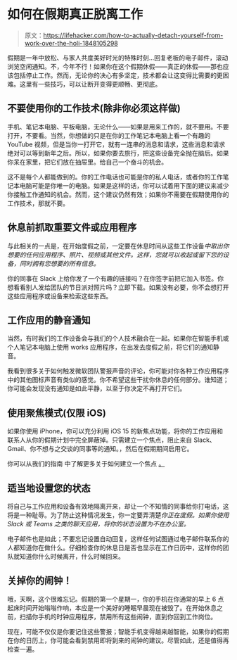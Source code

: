 # 如何在假期真正脱离工作

> 原文：<https://lifehacker.com/how-to-actually-detach-yourself-from-work-over-the-holi-1848105298>

假期是一年中放松、与家人共度美好时光的特殊时刻...回复老板的电子邮件，滚动浏览空闲通知。不，今年不行！如果你在这个假期休假——真正的休假——那也应该包括停止工作。然而，无论你的决心有多坚定，技术都会让这变得比需要的更困难。这里有一些技巧，可以让断开变得更顺畅、更彻底。



## 不要使用你的工作技术(除非你必须这样做)

手机、笔记本电脑、平板电脑，无论什么——如果是用来工作的，就不要用。不要打开，不要看。当然，你想做的只是在你的工作笔记本电脑上看一个有趣的 YouTube 视频，但是当你一打开它，就有一连串的消息和请求，这些消息和请求绝对可以等到新年之后。所以，如果你要去旅行，把这些设备完全抛在脑后。如果你呆在家里，把它们放在抽屉里。给自己一个奋斗的机会。

这不是每个人都能做到的。你的工作电话也可能是你的私人电话，或者你的工作笔记本电脑可能是你唯一的电脑。如果是这样的话，你可以试着用下面的建议来减少你接触工作通知的机会。然而，这个建议仍然有效；如果你不需要在假期使用你的工作技术，那就不要。

## 休息前抓取重要文件或应用程序

与此相关的一点是，在开始度假之前，一定要在休息时间从这些工作设备*中取出你想要的任何应用程序、照片、视频或其他文件。这样，您就可以收起或留下您的设备，同时拥有您想要的所有信息。*

你的同事在 Slack 上给你发了一个有趣的链接吗？在你签字前把它加入书签。你想看看别人发给团队的节日派对照片吗？立即下载。如果没有必要，你不会想打开这些应用程序或设备来检索这些东西。

## 工作应用的静音通知

当然，有时我们的工作设备会与我们的个人技术融合在一起。如果你在智能手机或个人笔记本电脑上使用 works 应用程序，在出发去度假之前，将它们的通知静音。

我看到很多关于如何触发微软团队警报声音的评论，你可能对你各种工作应用程序中的其他图标声音有类似的感觉。你不希望这些干扰你休息的任何部分。谁知道；你可能会发现没有通知是如此平静，以至于你决定不再打开它们。

## 使用聚焦模式(仅限 iOS)

如果你使用 iPhone，你可以充分利用 iOS 15 的新焦点功能，将你的工作应用和联系人从你的假期计划中完全屏蔽掉。只需建立一个焦点，阻止来自 Slack、Gmail、你不想与之交谈的同事等的通知。，然后在假期期间启用它。

你可以从我们的指南 中了解更多关于如何建立一个焦点 [。](https://lifehacker.com/you-should-definitely-use-ios-15s-new-distraction-squa-1847671349)

## 适当地设置您的状态

将自己与工作应用和设备有效地隔离开来，却让一个不知情的同事给你打电话，这将是一种耻辱。为了防止这种情况发生，你一定要弄清楚*你正在度假。如果你使用 Slack 或 Teams 之类的聊天应用，将你的状态设置为不在办公室。*

电子邮件也是如此；不要忘记设置自动回复，这样任何试图通过电子邮件联系你的人都知道你在做什么。仔细检查你的休息日是否也显示在工作日历中，这样你的团队就知道你什么时候离开，什么时候回来。

## 关掉你的闹钟！

哦，天啊，这个很难忘记。假期的第一个星期一，你的手机在你通常的早上 6 点起床时间开始嗡嗡作响，本应是一个美好的睡眠早晨现在被毁了。在开始休息之前，扫描你手机的时钟应用程序，禁用所有这些闹钟，直到你回到工作岗位。

现在，可能不仅仅是你要记住这些警报；智能手机变得越来越智能，如果你的假期在你的日历上，你可能会看到禁用即将到来的闹钟的建议。尽管如此，还是值得再检查一遍。